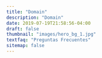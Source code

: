 ```yaml
---
title: "Domain"
description: "Domain"
date: 2019-07-19T21:58:56-04:00
draft: false
thumbnail: "images/hero_bg_1.jpg"
textfaq: "Preguntas Frecuentes"
sitemap: false
---
```


